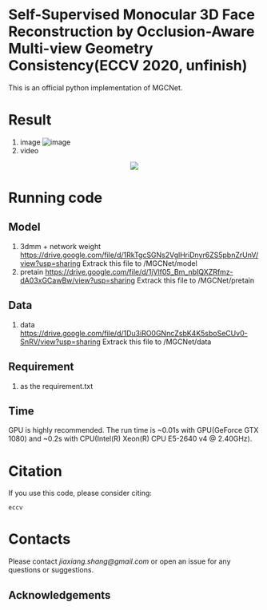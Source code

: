 # Self-Supervised Monocular 3D Face Reconstruction by Occlusion-Aware Multi-view Geometry Consistency(ECCV 2020, unfinish)
This is an official python implementation of MGCNet.

# Result
1. image
  ![image](https://github.com/jiaxiangshang/MGCNet/blob/master/githubVisual/result_multiPose.jpg)
2. video
  <p align="center"> 
  <img src="githubVisual/ECCV2020_Github.gif">
  </p>

# Running code
## Model
1. 3dmm + network weight
  https://drive.google.com/file/d/1RkTgcSGNs2VglHriDnyr6ZS5pbnZrUnV/view?usp=sharing
  Extrack this file to /MGCNet/model
2. pretain
  https://drive.google.com/file/d/1jVlf05_Bm_nbIQXZRfmz-dA03xGCawBw/view?usp=sharing
  Extrack this file to /MGCNet/pretain
  
## Data
1. data
  https://drive.google.com/file/d/1Du3iRO0GNncZsbK4K5sboSeCUv0-SnRV/view?usp=sharing
  Extrack this file to /MGCNet/data
  
## Requirement
1. as the requirement.txt

## Time
GPU is highly recommended. The run time is ~0.01s with GPU(GeForce GTX 1080) and ~0.2s with CPU(Intel(R) Xeon(R) CPU E5-2640 v4 @ 2.40GHz).

# Citation
If you use this code, please consider citing:

```
eccv
```

# Contacts
Please contact _jiaxiang.shang@gmail.com_  or open an issue for any questions or suggestions.

## Acknowledgements
